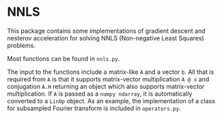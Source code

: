 # NNLS

This package contains some implementations of gradient descent and nesterov acceleration for solving NNLS (Non-negative Least Squares) problems.

Most functions can be found in `nnls.py`.

The input to the functions include a matrix-like `A` and a vector `b`.
All that is required from `A` is that it supports matrix-vector multiplication `A @ x` and conjugation `A.H` returning an object which also supports matrix-vector multiplication.
If `A` is passed as a `numpy ndarray`, it is automatically converted to a `LinOp` object.
As an example, the implementation of a class for subsampled Fourier transform is included in `operators.py`.
